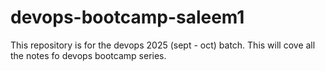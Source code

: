 # devops-bootcamp-saleem1
This repository is for the devops 2025 (sept - oct) batch. This will cove all the notes fo devops bootcamp series. 
